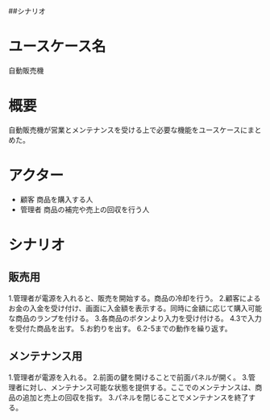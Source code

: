 ##シナリオ

# ユースケース名

自動販売機

# 概要

自動販売機が営業とメンテナンスを受ける上で必要な機能をユースケースにまとめた。

# アクター

- 顧客 
  商品を購入する人
- 管理者
  商品の補完や売上の回収を行う人

# シナリオ

## 販売用

1.管理者が電源を入れると、販売を開始する。商品の冷却を行う。
2.顧客によるお金の入金を受け付け、画面に入金額を表示する。同時に金額に応じて購入可能な商品のランプを付ける。
3.各商品のボタンより入力を受け付ける。
4.3で入力を受付た商品を出す。
5.お釣りを出す。
6.2-5までの動作を繰り返す。

## メンテナンス用

1.管理者が電源を入れる。
2.前面の鍵を開けることで前面パネルが開く。
3.管理者に対し、メンテナンス可能な状態を提供する。ここでのメンテナンスは、商品の追加と売上の回収を指す。
3.パネルを閉じることでメンテナンスを終了する。

